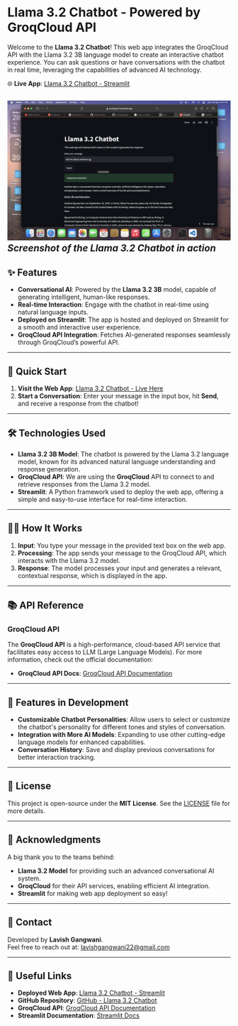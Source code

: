 # Llama 3.2 Chatbot - Powered by GroqCloud API

Welcome to the **Llama 3.2 Chatbot**! This web app integrates the GroqCloud API with the Llama 3.2 3B language model to create an interactive chatbot experience. You can ask questions or have conversations with the chatbot in real time, leveraging the capabilities of advanced AI technology.

🌐 **Live App**: [Llama 3.2 Chatbot - Streamlit](https://lavishgw22.streamlit.app)

![Llama 3.2 Chatbot Screenshot](assests/main_page.png)
*Screenshot of the Llama 3.2 Chatbot in action*
---

## ✨ Features
- **Conversational AI**: Powered by the **Llama 3.2 3B** model, capable of generating intelligent, human-like responses.
- **Real-time Interaction**: Engage with the chatbot in real-time using natural language inputs.
- **Deployed on Streamlit**: The app is hosted and deployed on Streamlit for a smooth and interactive user experience.
- **GroqCloud API Integration**: Fetches AI-generated responses seamlessly through GroqCloud’s powerful API.

---

## 🚀 Quick Start

1. **Visit the Web App**: [Llama 3.2 Chatbot - Live Here](https://lavishgw22.streamlit.app)
2. **Start a Conversation**: Enter your message in the input box, hit **Send**, and receive a response from the chatbot!

---

## 🛠️ Technologies Used

- **Llama 3.2 3B Model**: The chatbot is powered by the Llama 3.2 language model, known for its advanced natural language understanding and response generation.
- **GroqCloud API**: We are using the **GroqCloud** API to connect to and retrieve responses from the Llama 3.2 model.
- **Streamlit**: A Python framework used to deploy the web app, offering a simple and easy-to-use interface for real-time interaction.

---

## 🧑‍💻 How It Works

1. **Input**: You type your message in the provided text box on the web app.
2. **Processing**: The app sends your message to the GroqCloud API, which interacts with the Llama 3.2 model.
3. **Response**: The model processes your input and generates a relevant, contextual response, which is displayed in the app.

---

## 📚 API Reference

### GroqCloud API

The **GroqCloud API** is a high-performance, cloud-based API service that facilitates easy access to LLM (Large Language Models). For more information, check out the official documentation:

- **GroqCloud API Docs**: [GroqCloud API Documentation](https://www.groqcloud.com/api-docs)

---

## 🌟 Features in Development

- **Customizable Chatbot Personalities**: Allow users to select or customize the chatbot's personality for different tones and styles of conversation.
- **Integration with More AI Models**: Expanding to use other cutting-edge language models for enhanced capabilities.
- **Conversation History**: Save and display previous conversations for better interaction tracking.

---

## 📝 License

This project is open-source under the **MIT License**. See the [LICENSE](LICENSE) file for more details.

---

## 🙌 Acknowledgments

A big thank you to the teams behind:

- **Llama 3.2 Model** for providing such an advanced conversational AI system.
- **GroqCloud** for their API services, enabling efficient AI integration.
- **Streamlit** for making web app deployment so easy!

---

## 📧 Contact

Developed by **Lavish Gangwani**.  
Feel free to reach out at: lavishgangwani22@gmail.com

---

## 🔗 Useful Links

- **Deployed Web App**: [Llama 3.2 Chatbot - Streamlit](https://lavishgw22.streamlit.app)
- **GitHub Repository**: [GitHub - Llama 3.2 Chatbot](https://github.com/Lavishgangwani/AI-Agent_Llama3.2)
- **GroqCloud API**: [GroqCloud API Documentation](https://www.groqcloud.com/api-docs)
- **Streamlit Documentation**: [Streamlit Docs](https://docs.streamlit.io/)
